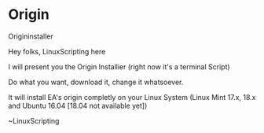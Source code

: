 # Origin
Origininstaller

Hey folks, LinuxScripting here

I will present you the Origin Installier (right now it's a terminal Script)

Do what you want, download it, change it whatsoever.

It will install EA's origin completly on your Linux System (Linux Mint 17.x, 18.x and Ubuntu 16.04 [18.04 not available yet])

~LinuxScripting
